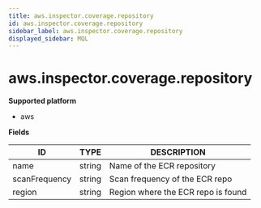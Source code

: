 ```yaml
---
title: aws.inspector.coverage.repository
id: aws.inspector.coverage.repository
sidebar_label: aws.inspector.coverage.repository
displayed_sidebar: MQL
---
```


# aws.inspector.coverage.repository

**Supported platform**

- aws

**Fields**

| ID            | TYPE   | DESCRIPTION                        |
| ------------- | ------ | ---------------------------------- |
| name          | string | Name of the ECR repository         |
| scanFrequency | string | Scan frequency of the ECR repo     |
| region        | string | Region where the ECR repo is found |
